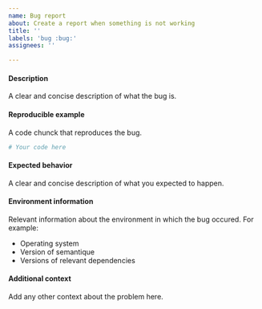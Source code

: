 ```yaml
---
name: Bug report
about: Create a report when something is not working
title: ''
labels: 'bug :bug:'
assignees: ''

---
```


<!--
Before opening an issue:
* Check existing issues to avoid duplicates
* Use the Discussions tab instead of the Issues tab if..
  * .. your issue is a question instead a bug report
-->

#### Description
A clear and concise description of what the bug is.

#### Reproducible example
A code chunck that reproduces the bug.

```python
# Your code here
```

#### Expected behavior
A clear and concise description of what you expected to happen.

#### Environment information
Relevant information about the environment in which the bug occured. For example:

 - Operating system
 - Version of semantique
 - Versions of relevant dependencies

#### Additional context
Add any other context about the problem here.
